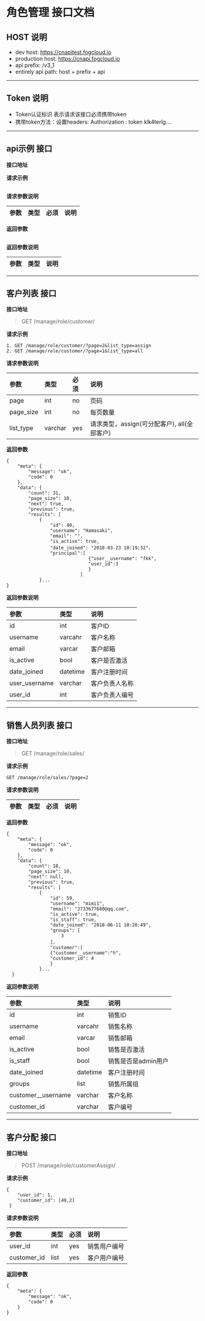 # 角色管理 接口文档

## HOST 说明
* dev host: https://cnapitest.fogcloud.io
* production host: https://cnapi.fogcloud.io
* api prefix: /v3_1
* entirely api path: host + prefix + api

---
## Token 说明
* Token认证标识 表示请求该接口必须携带token
* 携带token方法：设置headers: Authorization : token klk4terlg....

---
## api示例 接口
 **接口地址**
 >
 
 **请求示例**
 ```
 ```
 
 **请求参数说明**
 
| 参数 | 类型 | 必须 | 说明 |
|:----|:----|:----|:----|

**返回参数**
```
```

**返回参数说明**

| 参数 | 类型 |说明 |
|:----|:----|:----|

---
## 客户列表 接口
 **接口地址**
 > GET /manage/role/customer/
 
 **请求示例**
 ```
 1. GET /manage/role/customer/?page=2&list_type=assign
 2. GET /manage/role/customer/?page=1&list_type=all
 ```
 
 **请求参数说明**
 
| 参数 | 类型 | 必须 | 说明 |
|:----|:----|:----|:----|
|page|int|no|页码|
|page_size|int|no|每页数量|
|list_type|varchar|yes|请求类型，assign(可分配客户), all(全部客户)|

**返回参数**
```
{
    "meta": {
        "message": "ok",
        "code": 0
    },
    "data": {
        "count": 31,
        "page_size": 10,
        "next": true,
        "previous": true,
        "results": [
            {
                "id": 40,
                "username": "Hamasaki",
                "email": "",
                "is_active": true,
                "date_joined": "2018-03-23 10:19:32"，
                "principal":[
                              {"user__username": "fkk",
                              "user_id":3
                              }
                           ]
            }...
}
```

**返回参数说明**

| 参数 | 类型 |说明 |
|:----|:----|:----|
|id|int|客户ID|
|username|varcahr|客户名称|
|email|varcar|客户邮箱|
|is_active|bool|客户是否激活|
|date_joined|datetime|客户注册时间|
|user_username|varchar|客户负责人名称|
|user_id|int|客户负责人编号|

---
## 销售人员列表 接口
 **接口地址**
 > GET /manage/role/sales/
 
 **请求示例**
 ```
GET /manage/role/sales/?page=2
 ```
 
 **请求参数说明**
 
| 参数 | 类型 | 必须 | 说明 |
|:----|:----|:----|:----|

**返回参数**
```
{
    "meta": {
        "message": "ok",
        "code": 0
    },
    "data": {
        "count": 18,
        "page_size": 10,
        "next": null,
        "previous": true,
        "results": [
            {
                "id": 59,
                "username": "mimi1",
                "email": "2733677680@qq.com",
                "is_active": true,
                "is_staff": true,
                "date_joined": "2018-06-11 10:20:49",
                "groups": [
                    3
                ]，
                "customer":[
                {"customer__username":"h",
                "customer_id": 4
                }
            }...
  }
```

**返回参数说明**

| 参数 | 类型 |说明 |
|:----|:----|:----|
|id|int|销售ID|
|username|varcahr|销售名称|
|email|varcar|销售邮箱|
|is_active|bool|销售是否激活|
|is_staff|bool|销售是否是admin用户|
|date_joined|datetime|客户注册时间|
|groups|list|销售所属组|
|customer__username|varchar|客户名称|
|customer_id|varchar|客户编号|

---
## 客户分配 接口
 **接口地址**
 > POST /manage/role/customerAssign/
 
 **请求示例**
 ```
 {
     "user_id": 1,
     "customer_id": [49,2]
  }
 ```
 
 **请求参数说明**
 
| 参数 | 类型 | 必须 | 说明 |
|:----|:----|:----|:----|
|user_id|int|yes|销售用户编号|
|customer_id|list|yes|客户用户编号|

**返回参数**
```
{
    "meta": {
        "message": "ok",
        "code": 0
    }
}
```



